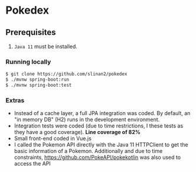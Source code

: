 # Pokedex
## Prerequisites

1. `Java 11` must be installed.

### Running locally
```sh
$ git clone https://github.com/slinan2/pokedex
$ ./mvnw spring-boot:run
$ ./mvnw spring-boot:test
```
### Extras
- Instead of a cache layer, a full JPA integration was coded. By default, an "in memory DB" (H2) runs in the development environment.
- Integration tests were coded (due to time restrictions, I these tests as they have a good coverage). **Line coverage of 82%**
- Small front-end coded in Vue.js
- I called the Pokemon API directly with the Java 11 HTTPClient to get the basic information of a Pokemon. Additionally and due to time constraints, https://github.com/PokeAPI/pokekotlin was also used to access the API
